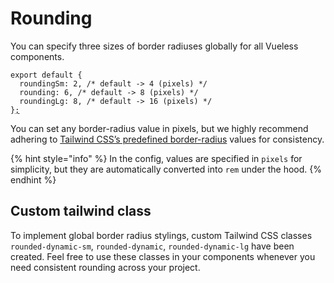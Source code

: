 # Rounding

You can specify three sizes of border radiuses globally for all Vueless components.

<pre class="language-js" data-title="vueless.config.{js,ts}"><code class="lang-js">export default {
  roundingSm: 2, /* default -> 4 (pixels) */
  rounding: 6, /* default -> 8 (pixels) */
  roundingLg: 8, /* default -> 16 (pixels) */
}<a data-footnote-ref href="#user-content-fn-1">;</a>
</code></pre>

You can set any border-radius value in pixels, but we highly recommend adhering to [Tailwind CSS’s predefined border-radius](https://tailwindcss.com/docs/border-radius) values for consistency.

{% hint style="info" %}
In the config, values are specified in `pixels` for simplicity, but they are automatically converted into `rem` under the hood.
{% endhint %}

## Custom tailwind class

To implement global border radius stylings, custom Tailwind CSS classes `rounded-dynamic-sm`, `rounded-dynamic`, `rounded-dynamic-lg` have been created. Feel free to use these classes in your components whenever you need consistent rounding across your project.

[^1]: 
